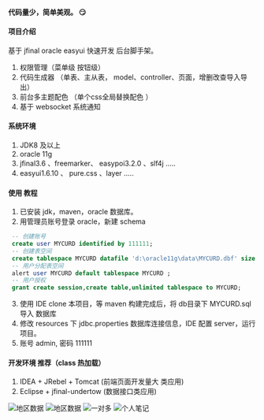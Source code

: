 #### **代码量少，简单美观。** :smirk:

#### 项目介绍

基于 jfinal oracle easyui 快速开发 后台脚手架。 

1. 权限管理（菜单级 按钮级）
2. 代码生成器 （单表、主从表， model、controller、页面，增删改查导入导出）
3. 前台多主题配色  （单个css全局替换配色 ）
4. 基于 websocket 系统通知


#### 系统环境
1. JDK8 及以上
2. oracle 11g
3. jfinal3.6 、freemarker、 easypoi3.2.0 、slf4j .....
4. easyui1.6.10 、 pure.css 、layer .....

#### 使用 教程
1. 已安装 jdk，maven，oracle 数据库。
2. 用管理员账号登录 oracle，新建 schema
```sql
 -- 创建账号 
 create user MYCURD identified by 111111;  
 -- 创建表空间 
 create tablespace MYCURD datafile 'd:\oracle11g\data\MYCURD.dbf' size 1024m;
 -- 用户分配表空间
 alert user MYCURD default tablespace MYCURD ;
 -- 用户授权
 grant create session,create table,unlimited tablespace to MYCURD;
``` 
3. 使用 IDE clone 本项目，等 maven 构建完成后，将 db目录下 MYCURD.sql 导入 数据库
2. 修改 resources 下 jdbc.properties 数据库连接信息，IDE 配置 server，运行项目。
3. 账号 admin, 密码 111111

#### 开发环境 推荐（class 热加载）
1. IDEA + JRebel + Tomcat     (前端页面开发量大 类应用)
2. Eclipse + jfinal-undertow  (数据接口类应用)

![地区数据](https://images.gitee.com/uploads/images/2019/0114/155356_0f52929d_608004.png "region.png")
![地区数据](https://images.gitee.com/uploads/images/2019/0114/155214_6caee02d_608004.png "pro.png")
![一对多](https://images.gitee.com/uploads/images/2019/0213/204941_4d2f3dc9_608004.png "1tm.png")
![个人笔记](https://images.gitee.com/uploads/images/2019/0114/155346_0d524b46_608004.png "note.png")


